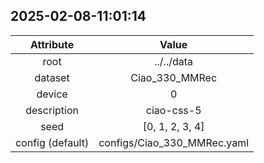 
## 2025-02-08-11:01:14 


|  Attribute   |   Value   |
| :-------------: | :-----------: |
|  root  |   ../../data    |
|  dataset  |   Ciao_330_MMRec    |
|  device  |   0    |
|  description  |   ciao-css-5    |
|  seed  |   [0, 1, 2, 3, 4]    |
|  config (default)  |   configs/Ciao_330_MMRec.yaml    |
